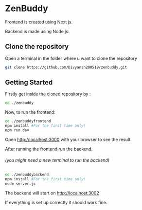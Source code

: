 # ZenBuddy

Frontend is created using Next js.<br>

Backend is made using Node js:

## Clone the repository

Open a terminal in the folder where u want to clone the repository

```bash
git clone https://github.com/Divyansh200518/zenbuddy.git
```

## Getting Started

Firstly get inside the cloned repository by :

```bash
cd ./zenbuddy
```

Now, to run the frontend:

```bash
cd ./zenbuddyfrontend
npm install #For the first time only!
npm run dev
```

Open [http://localhost:3000](http://localhost:3000) with your browser to see the result.

After running the frontend run the backend.<br>

###### (you might need a new terminal to run the backend)

```bash
cd ./zenbuddybackend
npm install #For the first time only!
node server.js
```

The backend will start on [http://localhost:3002](http://localhost:3002)

If everything is set up correctly it should work fine.
